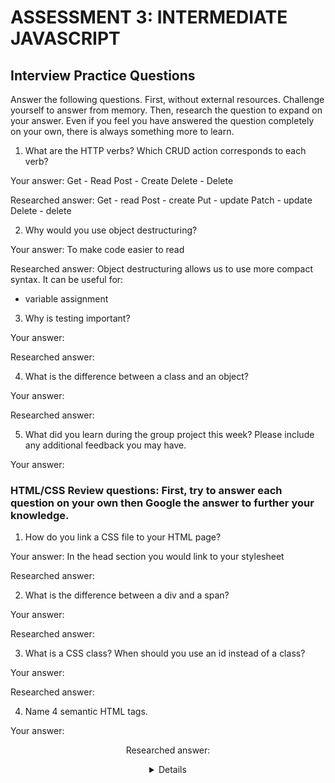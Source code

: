 # ASSESSMENT 3: INTERMEDIATE JAVASCRIPT
## Interview Practice Questions

Answer the following questions. First, without external resources. Challenge yourself to answer from memory. Then, research the question to expand on your answer. Even if you feel you have answered the question completely on your own, there is always something more to learn.

1. What are the HTTP verbs? Which CRUD action corresponds to each verb?

  Your answer:
  Get - Read
  Post - Create
  Delete - Delete

  Researched answer:
  Get - read
  Post - create
  Put - update
  Patch - update
  Delete - delete


2. Why would you use object destructuring?

  Your answer: To make code easier to read

  Researched answer: Object destructuring allows us to use more compact syntax. It can be useful for: 
  - variable assignment
  



3. Why is testing important?

  Your answer:

  Researched answer:


4. What is the difference between a class and an object?

  Your answer:

  Researched answer:


5. What did you learn during the group project this week? Please include any additional feedback you may have.

  Your answer:



### HTML/CSS Review questions: First, try to answer each question on your own then Google the answer to further your knowledge.

1. How do you link a CSS file to your HTML page?

  Your answer: In the head section you would link to your stylesheet

  Researched answer:
  <link href="cssfilename.css" rel="stylesheet" type="text/css">


2. What is the difference between a div and a span?

  Your answer:

  Researched answer:


3. What is a CSS class? When should you use an id instead of a class?

  Your answer:

  Researched answer:


4. Name 4 semantic HTML tags.

  Your answer: <header> <footer> <section> <aside>

  Researched answer:
  <article>
  <aside>
  <details>
  <figcaption>
  <figure>
  <footer>
  <header>
  <main>
  <mark>
  <nav>
  <section>
  <summary>
  <time>


5. What are three options for creating responsive design?

  Your answer:
  - using media queries
  - flexible images and content
  

  Researched answer:
  - Use a Framework such as Bootstrap


### STRETCH: The following questions are potential interview questions. First, try to answer each question on your own then Google the answer to further your knowledge.

1. What is front end development? Can you identify any tools/skills that are uniquely required of front end developers?

  Your answer:

  Researched answer:


2. What is block scope in JavaScript?

  Your answer:

  Researched answer:


3. How would you explain the idea of "inheritance" in object oriented programming?

  Your answer:

  Researched answer:
